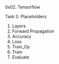 0x02. Tensorflow

Task
0. Placeholders
1. Layers
2. Forward Propagation
3. Accuracy
4. Loss
5. Train_Op
6. Train
7. Evaluate
